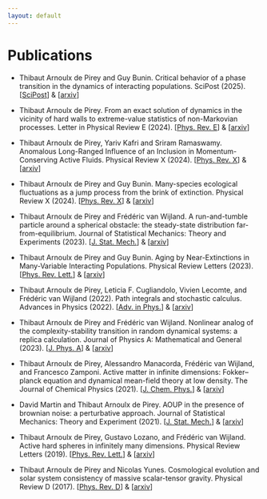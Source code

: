 ```yaml
---
layout: default
---
```


# Publications

+ Thibaut Arnoulx de Pirey and Guy Bunin. Critical behavior of a phase transition in the dynamics of interacting populations. SciPost (2025). [[SciPost](https://www.scipost.org/SciPostPhys.18.2.051)] & [[arxiv](https://arxiv.org/abs/2402.05063)]

+ Thibaut Arnoulx de Pirey. From an exact solution of dynamics in the vicinity of hard walls to extreme-value statistics of non-Markovian processes. Letter in Physical Review E (2024). [[Phys. Rev. E](https://journals.aps.org/pre/abstract/10.1103/PhysRevE.110.L062105)] & [[arxiv](https://arxiv.org/pdf/2402.05091)]

+ Thibaut Arnoulx de Pirey, Yariv Kafri and Sriram Ramaswamy. Anomalous Long-Ranged Influence of an Inclusion
in Momentum-Conserving Active Fluids. Physical Review X (2024). [[Phys. Rev. X](https://journals.aps.org/prx/abstract/10.1103/PhysRevX.14.041034)] & [[arxiv](https://arxiv.org/pdf/2402.12996)]

+ Thibaut Arnoulx de Pirey and Guy Bunin. Many-species ecological fluctuations as a jump process from the brink of extinction. Physical Review X (2024). [[Phys. Rev. X](https://journals.aps.org/prx/abstract/10.1103/PhysRevX.14.011037)] & [[arxiv](https://arxiv.org/pdf/2306.13634)]

+ Thibaut Arnoulx de Pirey and Frédéric van Wijland. A run-and-tumble particle around a spherical obstacle: the steady-state distribution far-from-equilibrium. Journal of Statistical Mechanics: Theory and Experiments (2023). [[J. Stat. Mech.](https://iopscience.iop.org/article/10.1088/1742-5468/ace42d/meta)] & [[arxiv](https://arxiv.org/pdf/2303.00331)]

+ Thibaut Arnoulx de Pirey and Guy Bunin. Aging by Near-Extinctions in Many-Variable Interacting Populations. Physical Review Letters (2023).  [[Phys. Rev. Lett.](https://journals.aps.org/prl/abstract/10.1103/PhysRevLett.130.098401)] & [[arxiv](https://arxiv.org/pdf/2206.15229.pdf)]

+ Thibaut Arnoulx de Pirey, Leticia F. Cugliandolo, Vivien Lecomte, and Frédéric van Wijland (2022). Path integrals and stochastic calculus. Advances in Physics (2022).  [[Adv. in Phys.](https://www.tandfonline.com/doi/abs/10.1080/00018732.2023.2199229)] & [[arxiv](https://arxiv.org/pdf/2211.09470.pdf)]
  
+ Thibaut Arnoulx de Pirey and Frédéric van Wijland. Nonlinear analog of the complexity-stability transition in random dynamical systems: a replica calculation. Journal of Physics A: Mathematical and General  (2023).  [[J. Phys. A](https://iopscience.iop.org/article/10.1088/1751-8121/acad4c)] & [[arxiv](https://arxiv.org/pdf/2207.04468.pdf)]

+ Thibaut Arnoulx de Pirey, Alessandro Manacorda, Frédéric van Wijland, and Francesco Zamponi. Active matter in infinite dimensions: Fokker–planck equation and dynamical mean-field theory at low density. The Journal of Chemical Physics (2021). [[J. Chem. Phys.](https://aip.scitation.org/doi/abs/10.1063/5.0065893)] & [[arxiv](https://arxiv.org/abs/2108.02407)]

+ David Martin and Thibaut Arnoulx de Pirey. AOUP in the presence of brownian noise: a perturbative approach. Journal of Statistical Mechanics: Theory and Experiment (2021). [[J. Stat. Mech.](https://iopscience.iop.org/article/10.1088/1742-5468/abefe2)] & [[arxiv](https://arxiv.org/pdf/2009.13476.pdf)]

+ Thibaut Arnoulx de Pirey, Gustavo Lozano, and Frédéric van Wijland. Active hard spheres in infinitely many dimensions. Physical Review Letters (2019).  [[Phys. Rev. Lett.](https://journals.aps.org/prl/abstract/10.1103/PhysRevLett.123.260602)] & [[arxiv](https://arxiv.org/pdf/1910.03302.pdf)]

+ Thibaut Arnoulx de Pirey and Nicolas Yunes. Cosmological evolution and solar system consistency of massive scalar-tensor gravity. Physical Review D (2017).  [[Phys. Rev. D](https://journals.aps.org/prd/abstract/10.1103/PhysRevD.96.064040)] & [[arxiv](https://arxiv.org/pdf/1703.06341.pdf)]
